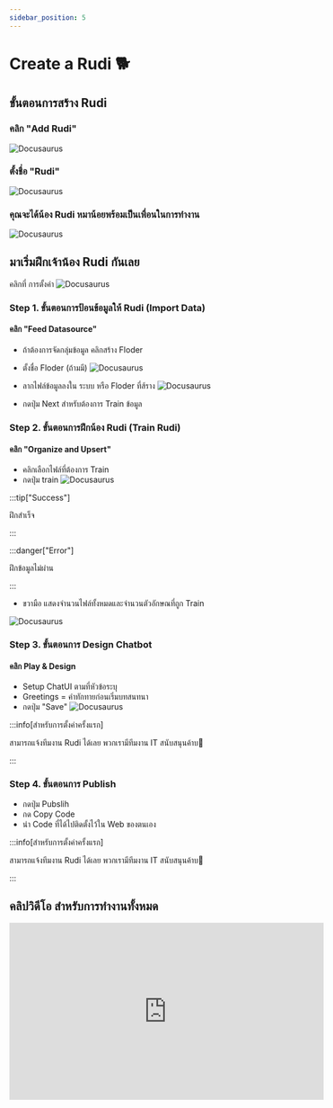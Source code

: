 ```yaml
---
sidebar_position: 5
---
```

# Create a Rudi 🐕


## ขั้นตอนการสร้าง Rudi 
### คลิก "Add Rudi" 
![Docusaurus](../static/img/add_new.png) 

### ตั้งชื่อ "Rudi"
![Docusaurus](../static/img/new_name.png)

### คุณจะได้น้อง Rudi หมาน้อยพร้อมเป็นเพื่อนในการทำงาน
![Docusaurus](../static/img/my_rudi.png)




## มาเริ่มฝึกเจ้าน้อง Rudi กันเลย 
คลิกที่ การตั้งค่า
![Docusaurus](../static/img/click_setting.png)

### Step 1. ขั้นตอนการป้อนข้อมูลให้ Rudi (Import Data)
#### คลิก "Feed Datasource"
- ถ้าต้องการจัดกลุ่มข้อมูล คลิกสร้าง Floder
- ตั้งชื่อ Floder (ถ้ามมี)
![Docusaurus](../static/img/add_floder.png)
- ลากไฟล์ข้อมูลลงใน ระบบ หรือ Floder ที่ส้ราง
![Docusaurus](../static/img/drop_upload_files.png)

- กดปุ่ม Next สำหรับต้องการ Train ข้อมูล



### Step 2. ขั้นตอนการฝึกน้อง Rudi (Train Rudi)
#### คลิก "Organize and Upsert" 
- คลิกเลือกไฟล์ที่ต้องการ Train 
- กดปุ่ม train 
![Docusaurus](../static/img/train_data.png)

:::tip["Success"]

ฝึกสำเร็จ

:::

:::danger["Error"]

ฝึกข้อมูลไม่ผ่าน

:::

- ขวามือ แสดงจำนวนไฟล์ทั้งหมดและจำนวนตัวอักษณที่ถูก Train

![Docusaurus](../static/img/data_trained1.png)


### Step 3. ขั้นตอนการ Design Chatbot
#### คลิก Play & Design 
- Setup ChatUI ตามที่หัวข้อระบุ  
- Greetings =  คำทักทายก่อนเริ่มบทสนทนา 
- กดปุ่ม "Save"
![Docusaurus](../static/img/design_play.png)

:::info[สำหรับการตั้งค่าครั้งแรก]

สามารถแจ้งทีมงาน Rudi ได้เลย พวกเรามีทีมงาน IT สนับสนุนค้าบ🐶

:::


### Step 4. ขั้นตอนการ Publish
- กดปุ่ม Pubslih
- กด Copy Code
- นำ Code ที่ได้ไปติดตั้งไว้ใน Web ของตนเอง

:::info[สำหรับการตั้งค่าครั้งแรก]

สามารถแจ้งทีมงาน Rudi ได้เลย พวกเรามีทีมงาน IT สนับสนุนค้าบ🐶

:::

## คลิปวิดีโอ สำหรับการทำงานทั้งหมด
<iframe width="560" height="315" src="https://www.youtube.com/embed/rlijAuVf9Fc?si=fyzJSHm3TzRNnRvO" title="YouTube video player" frameborder="0" allow="accelerometer; autoplay; clipboard-write; encrypted-media; gyroscope; picture-in-picture; web-share" referrerpolicy="strict-origin-when-cross-origin" allowfullscreen></iframe>
